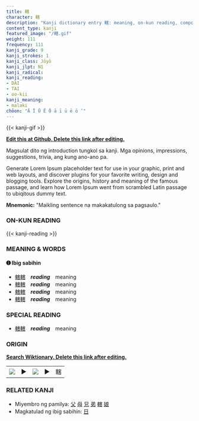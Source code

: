 ```yaml
---
title: 轄
character: 轄
description: "Kanji dictionary entry 轄: meaning, on-kun reading, compounds, origin, related kanji"
content_type: kanji
featured_image: "/轄.gif"
weight: 111
frequency: 111
kanji_grade: 9
kanji_strokes: 1
kanji_class: Jōyō
kanji_jlpt: N1
kanji_radical: 
kanji_reading: 
- DAI
- TAI
- oo-kii
kanji_meaning:
- malaki
chōon: "Ā Ī Ū Ē Ō ā ī ū ē ō ’"
---
```

[//]: # (Don't edit the line below. Kanji animated GIF code is automatically generated.)
{{< kanji-gif >}}

[//]: # (Edit below this line.)

**[Edit this at Github. Delete this link after editing.](https://github.com/tim0g/tim/tree/main/content/kanji/轄/index.md)**

Magsulat dito ng introduction tungkol sa kanji. Mga opinions, impressions, suggestions, trivia, ang kung ano-ano pa.

Generate Lorem Ipsum placeholder text for use in your graphic, print and web layouts, and discover plugins for your favorite writing, design and blogging tools. Explore the origins, history and meaning of the famous passage, and learn how Lorem Ipsum went from scrambled Latin passage to ubiqitous dummy text.
 
**Mnemonic:** "Maikling sentence na makakatulong sa pagsaulo."

### ON-KUN READING

[//]: # (Don't edit the line below. ON-KUN READING code is automatically generated.)
{{< kanji-reading >}}

### MEANING & WORDS

#### ➊ **Ibig sabihin**
  - [轄](../轄)[轄](../轄)　***reading***　meaning
  - [轄](../轄)[轄](../轄)　***reading***　meaning
  - [轄](../轄)[轄](../轄)　***reading***　meaning
  - [轄](../轄)[轄](../轄)　***reading***　meaning

### SPECIAL READING
  - [轄](../轄)[轄](../轄)　***reading***　meaning

### ORIGIN

**[Search Wiktionary. Delete this link after editing.](https://wiktionary.org/wiki/轄)**
<table class="kanji-table"><tr><td>
<img src="60px-轄-bronze.svg.png">
</td><td>▶</td><td>
<img src="60px-轄-oracle.svg.png">
</td><td>▶</td>
<td class="kanji-origin">轄</td>
</tr></table>

### RELATED KANJI
- Miyembro ng pamilya: [父](../父) [母](../母) [兄](../兄) [弟](../弟) [轄](../轄) [娘](../娘)
- Magkatulad ng ibig sabihin: [日](../日)
